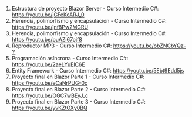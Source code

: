 1. Estructura de proyecto Blazor Server - Curso Intermedio C#:
https://youtu.be/jGFeKcARJ_0
2. Herencia, polimorfismo y encapsulación - Curso Intermedio C#:
https://youtu.be/jnf8Pw2MGRU
3. Herencia, polimorfismo y encapsulación - Curso Intermedio C#:
https://youtu.be/puAZi67pjf8
4. Reproductor MP3 - Curso Intermedio C#:
https://youtu.be/obZNCbYQz-Y
5. Programación asíncrona - Curso Intermedio C#:
https://youtu.be/2aeLYuElC6E
6. Entity Framework - Curso Intermedio C#:
https://youtu.be/5Ebt9Edd5js
7. Proyecto final en Blazor Parte 1 - Curso Intermedio C#:
https://youtu.be/eCaNrPUG-0c
8. Proyecto final en Blazor Parte 2 - Curso Intermedio C#:
https://youtu.be/OGC7wBEyJ_c
9. Proyecto final en Blazor Parte 3 - Curso Intermedio C#:
https://youtu.be/yvKZtOXy0BQ
